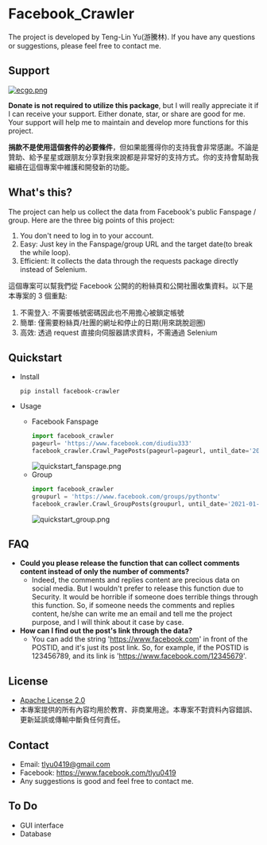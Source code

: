 # Facebook_Crawler
The project is developed by Teng-Lin Yu(游騰林). If you have any questions or suggestions, please feel free to contact me. 

## Support

[![ecgo.png](https://raw.githubusercontent.com/TLYu0419/facebook_crawler/main/images/ecgo.png)](https://payment.ecpay.com.tw/QuickCollect/PayData?GcM4iJGUeCvhY%2fdFqqQ%2bFAyf3uA10KRo%2fqzP4DWtVcw%3d)


**Donate is not required to utilize this package**, but I will really appreciate it if I can receive your support. Either donate, star, or share are good for me. Your support will help me to maintain and develop more functions for this project.

**捐款不是使用這個套件的必要條件**，但如果能獲得你的支持我會非常感謝。不論是贊助、給予星星或跟朋友分享對我來說都是非常好的支持方式。你的支持會幫助我繼續在這個專案中維護和開發新的功能。

## What's this?

The project can help us collect the data from Facebook's public Fanspage / group. Here are the three big points of this project: 
1. You don't need to log in to your account.
2. Easy: Just key in the Fanspage/group URL and the target date(to break the while loop).
3. Efficient: It collects the data through the requests package directly instead of Selenium.


這個專案可以幫我們從 Facebook 公開的的粉絲頁和公開社團收集資料。以下是本專案的 3 個重點:
1. 不需登入: 不需要帳號密碼因此也不用擔心被鎖定帳號
2. 簡單: 僅需要粉絲頁/社團的網址和停止的日期(用來跳脫迴圈)
3. 高效: 透過 request 直接向伺服器請求資料，不需通過 Selenium

## Quickstart
- Install
  ```pip
  pip install facebook-crawler
  ```

- Usage
  - Facebook Fanspage 
    ```python
    import facebook_crawler
    pageurl= 'https://www.facebook.com/diudiu333'
    facebook_crawler.Crawl_PagePosts(pageurl=pageurl, until_date='2021-01-01')
    ```
    ![quickstart_fanspage.png](https://raw.githubusercontent.com/TLYu0419/facebook_crawler/main/images/quickstart_fanspage.png)
  - Group
    ```python
    import facebook_crawler
    groupurl = 'https://www.facebook.com/groups/pythontw'
    facebook_crawler.Crawl_GroupPosts(groupurl, until_date='2021-01-01')
    ```
    ![quickstart_group.png](https://raw.githubusercontent.com/TLYu0419/facebook_crawler/main/images/quickstart_group.png)

## FAQ
- **Could you please release the function that can collect comments content instead of only the number of comments?**
  - Indeed, the comments and replies content are precious data on social media. But I wouldn't prefer to release this function due to Security. It would be horrible if someone does terrible things through this function. So, if someone needs the comments and replies content, he/she can write me an email and tell me the project purpose, and I will think about it case by case.
- **How can I find out the post's link through the data?**
  - You can add the string 'https://www.facebook.com' in front of the POSTID, and it's just its post link. So, for example, if the POSTID is 123456789, and its link is 'https://www.facebook.com/12345679'.

## License
- [Apache License 2.0](https://github.com/TLYu0419/facebook_crawler/blob/main/LICENSE)
- 本專案提供的所有內容均用於教育、非商業用途。本專案不對資料內容錯誤、更新延誤或傳輸中斷負任何責任。

## Contact
- Email: tlyu0419@gmail.com
- Facebook: https://www.facebook.com/tlyu0419
- Any suggestions is good and feel free to contact me.


## To Do
- GUI interface
- Database

